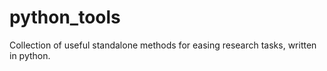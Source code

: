 # python_tools
Collection of useful standalone methods for easing research tasks, written in python.
